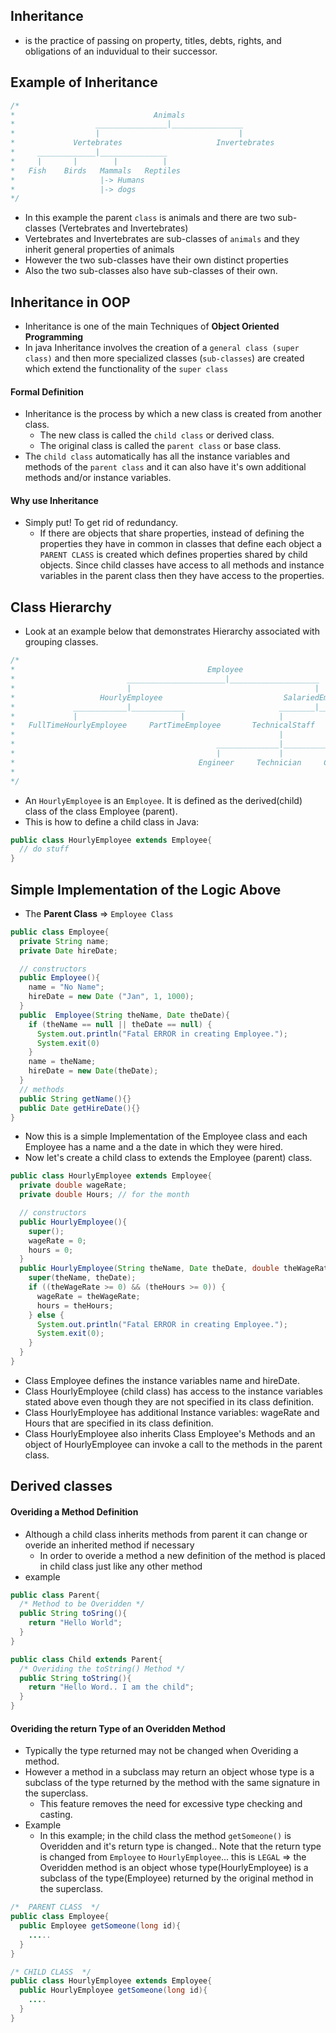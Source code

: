 ## Inheritance
* is the practice of passing on property, titles, debts, rights, and obligations of an induvidual to their successor.

## Example of Inheritance
```java
/*
*                               Animals
*                  ________________|________________
*                  |                               |
*             Vertebrates                     Invertebrates
*     _____________|_______________                
*     |       |        |          |
*   Fish    Birds   Mammals   Reptiles
*                   |-> Humans
*                   |-> dogs
*/
```
* In this example the parent `class` is animals and there are two sub-classes (Vertebrates and Invertebrates)
* Vertebrates and Invertebrates are sub-classes of `animals` and they inherit general properties of animals
* However the two sub-classes have their own distinct properties
* Also the two sub-classes also have sub-classes of their own.

## Inheritance in OOP
* Inheritance is one of the main Techniques of **Object Oriented Programming**
* In java Inheritance involves the creation of a `general class (super class)` and then more specialized classes (`sub-classes`) are created which extend the functionality of the `super class`

#### Formal Definition
* Inheritance is the process by which a new class is created from another class.
  * The new class is called the `child class` or derived class.
  * The original class is called the `parent class` or base class.
* The `child class` automatically has all the instance variables and methods of the `parent class` and it can also have it's own additional methods and/or instance variables.

#### Why use Inheritance
* Simply put! To get rid of redundancy.
  * If there are objects that share properties, instead of defining the properties they have in common in classes that define each object a `PARENT CLASS` is created which defines properties shared by child objects. Since child classes have access to all methods and instance variables in the parent class then they have access to the properties.

## Class Hierarchy
* Look at an example below that demonstrates Hierarchy associated with grouping classes.

```java
/*
*                                           Employee
*                         ______________________|____________________
*                         |                                         |
*                   HourlyEmployee                           SalariedEmployee
*             ____________|____________                     ________|________              
*             |                       |                     |               |
*   FullTimeHourlyEmployee     PartTimeEmployee       TechnicalStaff    Executive
*                                                           |
*                                             ______________|________________
*                                             |             |               |
*                                         Engineer     Technician     ClericalStaff
*                  
*/
```
* An `HourlyEmployee` is an `Employee`. It is defined as the derived(child) class of the class Employee (parent).
* This is how to define a child class in Java:

```java
public class HourlyEmployee extends Employee{
  // do stuff
}
```

## Simple Implementation of the Logic Above
* The **Parent Class** => `Employee Class`

```java
public class Employee{
  private String name;
  private Date hireDate;

  // constructors
  public Employee(){
    name = "No Name";
    hireDate = new Date ("Jan", 1, 1000);
  }
  public  Employee(String theName, Date theDate){
    if (theName == null || theDate == null) {
      System.out.println("Fatal ERROR in creating Employee.");
      System.exit(0)
    }
    name = theName;
    hireDate = new Date(theDate);
  }
  // methods
  public String getName(){}
  public Date getHireDate(){}
}
```
* Now this is a simple Implementation of the Employee class and each Employee has a name and a the date in which they were hired.
* Now let's create a child class to extends the Employee (parent) class.

```java
public class HourlyEmployee extends Employee{
  private double wageRate;
  private double Hours; // for the month

  // constructors
  public HourlyEmployee(){
    super();
    wageRate = 0;
    hours = 0;
  }
  public HourlyEmployee(String theName, Date theDate, double theWageRate, double theHours){
    super(theName, theDate);
    if ((theWageRate >= 0) && (theHours >= 0)) {
      wageRate = theWageRate;
      hours = theHours;
    } else {
      System.out.println("Fatal ERROR in creating Employee.");
      System.exit(0);
    }
  }
}
```
* Class Employee defines the instance variables name and hireDate.
* Class HourlyEmployee (child class) has access to the instance variables stated above even though they are not specified in its class definition.
* Class HourlyEmployee has additional Instance variables: wageRate and Hours that are specified in its class definition.
* Class HourlyEmployee also inherits Class Employee's Methods and an object of HourlyEmployee can invoke a call to the methods in the parent class.

## Derived classes

#### Overiding a Method Definition
* Although a child class inherits methods from parent it can change or overide an inherited method if necessary
  * In order to overide a method a new definition of the method is placed in child class just like any other method
* example
```java
public class Parent{
  /* Method to be Overidden */
  public String toSring(){
    return "Hello World";
  }
}

public class Child extends Parent{
  /* Overiding the toString() Method */
  public String toString(){
    return "Hello Word.. I am the child";
  }
}

```

#### Overiding the return Type of an Overidden Method
* Typically the type returned may not be changed when Overiding a method.
* However a method in a subclass may return an object whose type is a subclass of the type returned by the method with the same signature in the superclass.
  * This feature removes the need for excessive type checking and casting.
* Example
  * In this example; in the child class the method `getSomeone()` is Overidden and it's return type is changed.. Note that the return type is changed from `Employee` to `HourlyEmployee`... this is `LEGAL` => the Overidden method is an object whose type(HourlyEmployee) is a subclass of the type(Employee) returned by the original method in the superclass.
```java
/*  PARENT CLASS  */
public class Employee{
  public Employee getSomeone(long id){
    .....
  }
}

/* CHILD CLASS  */
public class HourlyEmployee extends Employee{
  public HourlyEmployee getSomeone(long id){
    ....
  }
}
```
